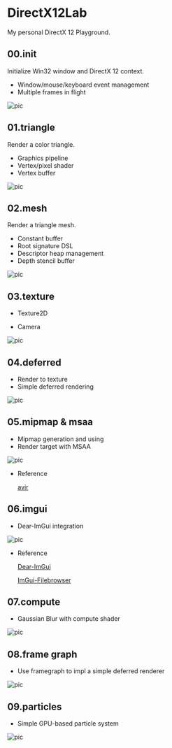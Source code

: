 # DirectX12Lab

My personal DirectX 12 Playground.

## 00.init

Initialize Win32 window and DirectX 12 context.

* Window/mouse/keyboard event management
* Multiple frames in flight

![pic](./screenshots/00_init.png)

## 01.triangle

Render a color triangle.

* Graphics pipeline
* Vertex/pixel shader
* Vertex buffer

![pic](./screenshots/01_triangle.png)

## 02.mesh

Render a triangle mesh.

* Constant buffer
* Root signature DSL
* Descriptor heap management
* Depth stencil buffer

![pic](./screenshots/02_mesh.png)

## 03.texture

* Texture2D

* Camera

![pic](./screenshots/03_texture.png)

## 04.deferred

* Render to texture
* Simple deferred rendering

![pic](./screenshots/04_deferred.png)

## 05.mipmap & msaa

* Mipmap generation and using
* Render target with MSAA

![pic](./screenshots/05_mipmap&msaa.png)

* Reference

  [avir](https://github.com/avaneev/avir)

## 06.imgui

* Dear-ImGui integration

![pic](./screenshots/06_imgui.png)

* Reference

  [Dear-ImGui](https://github.com/ocornut/imgui)
  
  [ImGui-Filebrowser](https://github.com/AirGuanZ/imgui-filebrowser)

## 07.compute

* Gaussian Blur with compute shader

![pic](./screenshots/07_compute.png)

## 08.frame graph

* Use framegraph to impl a simple deferred renderer

![pic](./screenshots/08_framegraph.png)

## 09.particles

* Simple GPU-based particle system

![pic](./screenshots/09_particles.png)